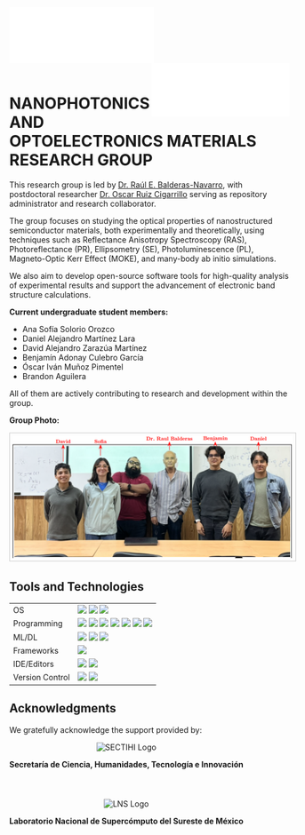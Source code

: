 <img align="left" src="https://github.com/NanophotonIICOs/.github/blob/main/profile/images/Escudo.png">
<img align="right" src="https://github.com/NanophotonIICOs/.github/blob/main/profile/images/uaslp-1.png">
<br><br><br><br><br><br>



<h1>NANOPHOTONICS AND OPTOELECTRONICS MATERIALS RESEARCH GROUP</h1>

<p>This research group is led by 
<a href="https://www.iico.uaslp.mx/Paginas/Cuerpos-Academicos/2663#gsc.tab=0">Dr. Raúl E. Balderas-Navarro</a>, 
with postdoctoral researcher <a href="https://ruco13.github.io">Dr. Oscar Ruiz Cigarrillo</a> serving as repository administrator and research collaborator.</p>

<p>The group focuses on studying the optical properties of nanostructured semiconductor materials, both experimentally and theoretically, using techniques such as Reflectance Anisotropy Spectroscopy (RAS), Photoreflectance (PR), Ellipsometry (SE), Photoluminescence (PL), Magneto-Optic Kerr Effect (MOKE), and many-body ab initio simulations.</p>

<p>We also aim to develop open-source software tools for high-quality analysis of experimental results and support the advancement of electronic band structure calculations.</p>

<p><strong>Current undergraduate student members:</strong></p>
<ul>
  <li>Ana Sofía Solorio Orozco</li>
  <li>Daniel Alejandro Martínez Lara</li>
  <li>David Alejandro Zarazúa Martínez</li>
  <li>Benjamín Adonay Culebro García</li>
  <li>Óscar Iván Muñoz Pimentel</li>
  <li>Brandon Aguilera</li>
</ul>

<p>All of them are actively contributing to research and development within the group.</p>

<!-- Group Photo -->
<p><strong>Group Photo:</strong></p>
<img src="./images/group.png" alt="Nanophotonics and Optoelectronics Research Group Photo" style="max-width: 100%; height: auto; border: 1px solid #ccc; padding: 5px;">


<h2>Tools and Technologies</h2>
<table>
<tr>
<td>OS</td>
<td><img src="https://img.shields.io/badge/Linux-FCC624?style=for-the-badge&logo=linux&logoColor=black"> 
<img src="https://img.shields.io/badge/Pop!_OS-48B9C7?style=for-the-badge&logo=Pop!_OS&logoColor=white"> 
<img src="https://img.shields.io/badge/Ubuntu-E95420?style=for-the-badge&logo=ubuntu&logoColor=white"> 
</td>
<tr>
<tr>
<td>Programming</td>
<td><img src="https://img.shields.io/badge/Shell_Script-121011?style=for-the-badge&logo=gnu-bash&logoColor=white"> 
<img src="https://img.shields.io/badge/Python-FFD43B?style=for-the-badge&logo=python&logoColor=darkgreen"> 
<img src="https://img.shields.io/badge/Julia-9558B2?style=for-the-badge&logo=julia&logoColor=white"> 
<img src="https://img.shields.io/badge/Lua-2C2D72?style=for-the-badge&logo=lua&logoColor=white"> 
<img src="https://img.shields.io/badge/Fortran-%23734F96.svg?style=for-the-badge&logo=fortran&logoColor=white"> 
<img src="https://img.shields.io/badge/c++-%2300599C.svg?style=for-the-badge&logo=c%2B%2B&logoColor=white"> 
<img src="https://img.shields.io/badge/latex-%23008080.svg?style=for-the-badge&logo=latex&logoColor=white"> 
</td>
</tr>
<tr>
<td>ML/DL</td>
<td><img src="https://img.shields.io/badge/numpy-%23013243.svg?style=for-the-badge&logo=numpy&logoColor=white"> 
<img src="https://img.shields.io/badge/pandas-%23150458.svg?style=for-the-badge&logo=pandas&logoColor=white"> 
<img src="https://img.shields.io/badge/SciPy-%230C55A5.svg?style=for-the-badge&logo=scipy&logoColor=%white"> 

</td>
</tr>
<tr>
<td>Frameworks</td>
<td><img src="https://img.shields.io/badge/Anaconda-%2344A833.svg?style=for-the-badge&logo=anaconda&logoColor=white"> 
</td>
</tr>
<tr>
<td>IDE/Editors</td>
<td><img src="https://img.shields.io/badge/Jupyter-F37626.svg?&style=for-the-badge&logo=Jupyter&logoColor=white"> 
<img src="https://img.shields.io/badge/Visual_Studio_Code-0078D4?style=for-the-badge&logo=visual%20studio%20code&logoColor=white"> 
</td>
</tr>
<tr>
<td>Version Control</td>
<td><img src="https://img.shields.io/badge/GIT-E44C30?style=for-the-badge&logo=git&logoColor=white">
<img src="https://img.shields.io/badge/github-%23121011.svg?style=for-the-badge&logo=github&logoColor=white">
 </td>
</tr>
</table>

<h2>Acknowledgments</h2>

<p>We gratefully acknowledge the support provided by:</p>

<div style="display: flex; align-items: center; gap: 40px; flex-wrap: wrap;">
  <div style="text-align: center;">
    <img src="https://secihti.mx/wp-content/uploads/2024/12/logotipo_SCyT_color_803x97px_v02.svg" alt="SECTIHI Logo" style="height: 80px;">
    <p><strong>Secretaría de Ciencia, Humanidades, Tecnología e Innovación</strong></p>
  </div>
  
  <div style="text-align: center;">
    <img src="http://registro.lnsa.buap.mx/imagenes/LNS.png" alt="LNS Logo" style="height: 80px;">
    <p><strong>Laboratorio Nacional de Supercómputo del Sureste de México</strong></p>
  </div>
</div>
